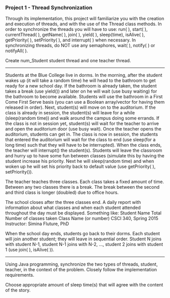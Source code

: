 ### Project 1 - Thread Synchronization

Through its implementation, this project will familiarize you with the creation and execution of threads, and with the use of the Thread class methods.  In order to synchronize the threads you will have to use: run( ), start( ), currentThread( ), getName( ), join( ), yield( ), sleep(time), isAlive( ), getPriority( ), setPriority( ), and interrupt( ) when necessary.  In synchronizing threads, do NOT use any semaphores, wait( ), notify( ) or notifyAll( ).  


Create num_Student student thread and one teacher thread.  


----------  

Students at the Blue College live in dorms.  In the morning, after the student wakes up (it will take a random time) he will head to the bathroom to get ready for a new school day.  If the bathroom is already taken, the student takes a break (use yield()) and later on he will wait (use busy waiting) for the bathroom to become available.  Students will use the bathroom in a First Come First Serve basis (you can use a Boolean array/vector for having them released in order).  Next, student(s) will move on to the auditorium.  If the class is already in session, the student(s) will leave for a while (sleep(random time)) and walk around the campus doing some errands.    If the class is not in session yet, student(s) will wait for the teacher to arrive and open the auditorium door (use busy wait).  Once the teacher opens the auditorium, students can get in. The class is now in session, the students that entered the auditorium will wait for the class to end (use sleep(for a long time) such that they will have to be interrupted).  When the class ends, the teacher will interrupt() the student(s). Students will leave the classroom and hurry up to have some fun between classes (simulate this by having the student increase his priority. Next he will sleep(random time) and when woken up he will set his priority back to default value (use getPriority( ), setPriority()).   

 
The teacher teaches three classes.  Each class takes a fixed amount of time.  Between any two classes there is a break.  The break between the second and third class is longer (doubled) due to office hours.   


The school closes after the three classes end.  A daily report with information about what classes and when each student attended throughout the day must be displayed.  Something like: Student Name   Total Number of classes taken    Class Name (or number) 
CSCI 340, Spring 2015 Instructor: Simina Fluture, PhD  


When the school day ends, students go back to their dorms.  Each student will join another student; they will leave in sequential order. Student N joins with student N-1, student N-1 joins with N-2, …, student 2 joins with student 1 (use join( ), isAlive( )).  

----------  

Using Java programming, synchronize the two types of threads, student, teacher, in the context of the problem.  Closely follow the implementation requirements.  

Choose appropriate amount of sleep time(s) that will agree with the content  of the story. 
